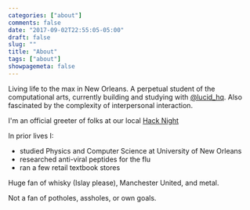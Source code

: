 ```yaml
---
categories: ["about"]
comments: false
date: "2017-09-02T22:55:05-05:00"
draft: false
slug: ""
title: "About"
tags: ["about"]
showpagemeta: false
---
```


Living life to the max in New Orleans. A perpetual student of the computational arts, currently building and studying with [@lucid_hq](https://twitter.com/lucid_hq). Also fascinated by the complexity of interpersonal interaction.

I'm an official greeter of folks at our local [Hack Night](https://nolahacknight.com/)

In prior lives I:
<ul>
<li>studied Physics and Computer Science at University of New Orleans</li>
<li>researched anti-viral peptides for the flu</li>
<li>ran a few retail textbook stores</li>
</ul>

Huge fan of whisky (Islay please), Manchester United, and metal.

Not a fan of potholes, assholes, or own goals.